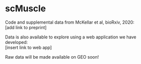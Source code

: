 # scMuscle

Code and supplemental data from McKellar et al, bioRxiv, 2020:  
[add link to preprint]

Data is also available to explore using a web application we have developed:  
[insert link to web app]

Raw data will be made available on GEO soon!
